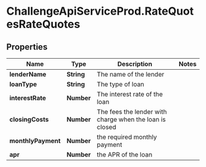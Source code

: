 # ChallengeApiServiceProd.RateQuotesRateQuotes

## Properties
Name | Type | Description | Notes
------------ | ------------- | ------------- | -------------
**lenderName** | **String** | The name of the lender | 
**loanType** | **String** | The type of loan | 
**interestRate** | **Number** | The interest rate of the loan | 
**closingCosts** | **Number** | The fees the lender with charge when the loan is closed | 
**monthlyPayment** | **Number** | the required monthly payment | 
**apr** | **Number** | the APR of the loan | 
